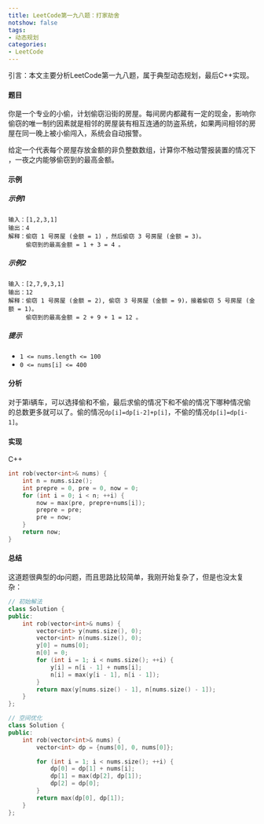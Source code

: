 ```yaml
---
title: LeetCode第一九八题：打家劫舍
notshow: false
tags:
- 动态规划
categories:
- LeetCode
---
```


引言：本文主要分析LeetCode第一九八题，属于典型动态规划，最后C++实现。

<!--more-->

#### 题目

你是一个专业的小偷，计划偷窃沿街的房屋。每间房内都藏有一定的现金，影响你偷窃的唯一制约因素就是相邻的房屋装有相互连通的防盗系统，如果两间相邻的房屋在同一晚上被小偷闯入，系统会自动报警。

给定一个代表每个房屋存放金额的非负整数数组，计算你不触动警报装置的情况下 ，一夜之内能够偷窃到的最高金额。

#### 示例

##### 示例1

```
输入：[1,2,3,1]
输出：4
解释：偷窃 1 号房屋 (金额 = 1) ，然后偷窃 3 号房屋 (金额 = 3)。
     偷窃到的最高金额 = 1 + 3 = 4 。
```

##### 示例2

```
输入：[2,7,9,3,1]
输出：12
解释：偷窃 1 号房屋 (金额 = 2), 偷窃 3 号房屋 (金额 = 9)，接着偷窃 5 号房屋 (金额 = 1)。
     偷窃到的最高金额 = 2 + 9 + 1 = 12 。
```

##### 提示

- `1 <= nums.length <= 100`
- `0 <= nums[i] <= 400`

#### 分析

对于第i辆车，可以选择偷和不偷，最后求偷的情况下和不偷的情况下哪种情况偷的总数更多就可以了。偷的情况`dp[i]=dp[i-2]+p[i]`，不偷的情况`dp[i]=dp[i-1]`。

#### 实现

C++

```c++
int rob(vector<int>& nums) {
    int n = nums.size();
    int prepre = 0, pre = 0, now = 0;
    for (int i = 0; i < n; ++i) {
        now = max(pre, prepre+nums[i]);
        prepre = pre;
        pre = now;
    }
    return now;
}
```

#### 总结

这道题很典型的dp问题，而且思路比较简单，我刚开始复杂了，但是也没太复杂：

```c++
// 初始解法
class Solution {
public:
    int rob(vector<int>& nums) {
        vector<int> y(nums.size(), 0);
        vector<int> n(nums.size(), 0);
        y[0] = nums[0];
        n[0] = 0;
        for (int i = 1; i < nums.size(); ++i) {
            y[i] = n[i - 1] + nums[i];
            n[i] = max(y[i - 1], n[i - 1]);
        }
        return max(y[nums.size() - 1], n[nums.size() - 1]);
    }
};

// 空间优化
class Solution {
public:
    int rob(vector<int>& nums) {
        vector<int> dp = {nums[0], 0, nums[0]};

        for (int i = 1; i < nums.size(); ++i) {
            dp[0] = dp[1] + nums[i];
            dp[1] = max(dp[2], dp[1]);
            dp[2] = dp[0];
        }
        return max(dp[0], dp[1]);
    }
};
```





